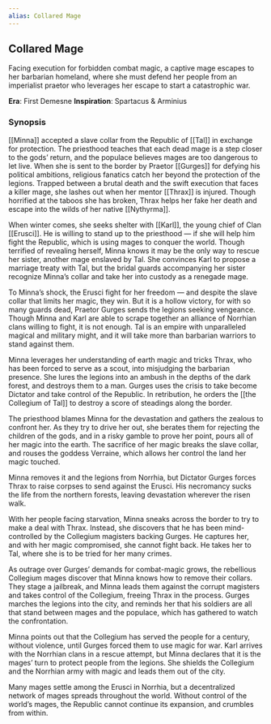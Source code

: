 ```yaml
---
alias: Collared Mage
---
```


## Collared Mage

Facing execution for forbidden combat magic, a captive mage escapes to her barbarian homeland, where she must defend her people from an imperialist praetor who leverages her escape to start a catastrophic war.

**Era**: First Demesne
**Inspiration**: Spartacus & Arminius	

### Synopsis

[[Minna]] accepted a slave collar from the Republic of [[Tal]] in exchange for protection. The priesthood teaches that each dead mage is a step closer to the gods’ return, and the populace believes mages are too dangerous to let live. When she is sent to the border by Praetor [[Gurges]] for defying his political ambitions, religious fanatics catch her beyond the protection of the legions. Trapped between a brutal death and the swift execution that faces a killer mage, she lashes out when her mentor [[Thrax]] is injured. Though horrified at the taboos she has broken, Thrax helps her fake her death and escape into the wilds of her native [[Nythyrma]].

When winter comes, she seeks shelter with [[Karl]], the young chief of Clan [[Erusci]]. He is willing to stand up to the priesthood — if she will help him fight the Republic, which is using mages to conquer the world. Though terrified of revealing herself, Minna knows it may be the only way to rescue her sister, another mage enslaved by Tal. She convinces Karl to propose a marriage treaty with Tal, but the bridal guards accompanying her sister recognize Minna’s collar and take her into custody as a renegade mage.

To Minna’s shock, the Erusci fight for her freedom — and despite the slave collar that limits her magic, they win. But it is a hollow victory, for with so many guards dead, Praetor Gurges sends the legions seeking vengeance. Though Minna and Karl are able to scrape together an alliance of Norrhian clans willing to fight, it is not enough. Tal is an empire with unparalleled magical and military might, and it will take more than barbarian warriors to stand against them.

Minna leverages her understanding of earth magic and tricks Thrax, who has been forced to serve as a scout, into misjudging the barbarian presence. She lures the legions into an ambush in the depths of the dark forest, and destroys them to a man. Gurges uses the crisis to take become Dictator and take control of the Republic. In retribution, he orders the [[the Collegium of Tal]] to destroy a score of steadings along the border.

The priesthood blames Minna for the devastation and gathers the zealous to confront her. As they try to drive her out, she berates them for rejecting the children of the gods, and in a risky gamble to prove her point, pours all of her magic into the earth. The sacrifice of her magic breaks the slave collar, and rouses the goddess Verraine, which allows her control the land her magic touched.

Minna removes it and the legions from Norrhia, but Dictator Gurges forces Thrax to raise corpses to send against the Erusci. His necromancy sucks the life from the northern forests, leaving devastation wherever the risen walk.

With her people facing starvation, Minna sneaks across the border to try to make a deal with Thrax. Instead, she discovers that he has been mind-controlled by the Collegium magisters backing Gurges. He captures her, and with her magic compromised, she cannot fight back. He takes her to Tal, where she is to be tried for her many crimes.

As outrage over Gurges’ demands for combat-magic grows, the rebellious Collegium mages discover that Minna knows how to remove their collars. They stage a jailbreak, and Minna leads them against the corrupt magisters and takes control of the Collegium, freeing Thrax in the process. Gurges marches the legions into the city, and reminds her that his soldiers are all that stand between mages and the populace, which has gathered to watch the confrontation.

Minna points out that the Collegium has served the people for a century, without violence, until Gurges forced them to use magic for war. Karl arrives with the Norrhian clans in a rescue attempt, but Minna declares that it is the mages’ turn to protect people from the legions. She shields the Collegium and the Norrhian army with magic and leads them out of the city.

Many mages settle among the Erusci in Norrhia, but a decentralized network of mages spreads throughout the world. Without control of the world’s mages, the Republic cannot continue its expansion, and crumbles from within.